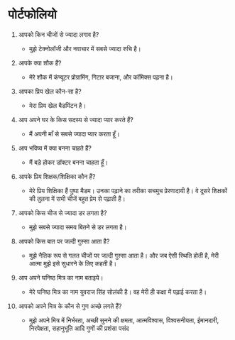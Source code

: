 # पोर्टफोलियो

1. आपको किन चीजों से ज्यादा लगाव है?
   - मुझे टेक्नोलॉजी और नवाचार में सबसे ज्यादा रुचि है।

2. आपके क्या शौक हैं?
   - मेरे शौक में कंप्यूटर प्रोग्रामिंग, गिटार बजाना, और कॉमिक्स पढ़ना है।

3. आपका प्रिय खेल कौन-सा है?
   - मेरा प्रिय खेल बैडमिंटन है।

4. आप अपने घर के किस सदस्य से ज्यादा प्यार करते हैं?
   - मैं अपनी माँ से सबसे ज्यादा प्यार करता हूँ।

5. आप भविष्य में क्या बनना चाहते हैं?
   - मैं बड़े होकर डॉक्टर बनना चाहता हूँ।

6. आपके प्रिय शिक्षक/शिक्षिका कौन हैं?
   - मेरे प्रिय शिक्षिका हैं पुष्पा मैडम। उनका पढ़ाने का तरीका सचमुच प्रेरणादायी है। वे दूसरे शिक्षकों की तुलना में सभी चीजें बहुत प्रेम से पढ़ाती हैं।

7. आपको किस चीज से ज्यादा डर लगता है?
   - मुझे सबसे ज्यादा समय बितने से डर लगता है।

8. आपको किस बात पर जल्दी गुस्सा आता है?
   - मुझे नैतिक रूप से गलत चीजों पर जल्दी गुस्सा आता है। और जब ऐसी स्थिति होती है, मेरी आत्मा मुझे इसे सुधारने के लिए कहती है।

9. आप अपने घनिष्ठ मित्र का नाम बताइये।
   - मेरे घनिष्ठ मित्र का नाम युवराज सिंह सोलंकी है। वह मेरी ही कक्षा में पढ़ाई करता है।

10. आपको अपने मित्र के कौन से गुण अच्छे लगते हैं?
    - मुझे अपने मित्र में निर्भरता, अच्छी सुनने की क्षमता, आत्मविश्वास, विश्वसनीयता, ईमानदारी, निरपेक्षता, सहानुभूति आदि गुणों की प्रशंसा पसंद 

